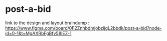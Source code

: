 # post-a-bid

link to the design and layout braindump : https://www.figma.com/board/0F2ZnhbdmjobzijgL2bbdk/post-a-bid?node-id=0-1&t=MgAXRbFgBfy58IEZ-1
